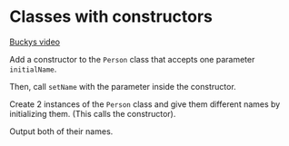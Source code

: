 # Classes with constructors

[Buckys video](https://www.youtube.com/watch?v=_b7odUc7lg0)

Add a constructor to the `Person` class that accepts one parameter `initialName`.

Then, call `setName` with the parameter inside the constructor.

Create 2 instances of the `Person` class and give them different names by initializing them. (This calls the constructor).

Output both of their names.